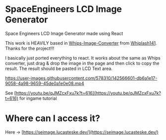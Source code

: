 # SpaceEngineers LCD Image Generator
Space Engineers LCD Image Generator made using React

This work is HEAVILY based in [Whips-Image-Converter](https://github.com/Whiplash141/Whips-Image-Converter) from [Whiplash141](https://github.com/Whiplash141). Thanks for the project!!!

I basically just ported everything to react. It works about the same as Whips converter, just drag & drop the image in the page and then click to copy the result. The result should be pasted in LCD Text area.

https://user-images.githubusercontent.com/578310/142566601-db6a1e17-9058-4a98-9659-45de0a1e0e08.mp4

See [https://youtu.be/qJMZcxFxu7k?t=616](https://youtu.be/qJMZcxFxu7k?t=616) for ingame tutorial

# Where can I access it?

Here -> [https://seimage.lucasteske.dev/](https://seimage.lucasteske.dev/)